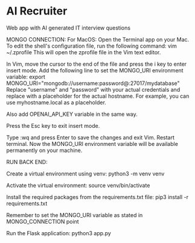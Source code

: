 # AI Recruiter

Web app with AI generated IT interview questions

MONGO CONNECTION:
For MacOS:
Open the Terminal app on your Mac.
To edit the shell's configuration file, run the following command:
vim ~/.zprofile
This will open the zprofile file in the Vim text editor.

In Vim, move the cursor to the end of the file and press the i key to enter insert mode.
Add the following line to set the MONGO_URI environment variable:
export MONGO_URI="mongodb://username:password@<hostname>:27017/mydatabase"
Replace "username" and "password" with your actual credentials and replace <hostname> with a placeholder for the actual hostname. For example, you can use myhostname.local as a placeholder.

Also add OPENAI_API_KEY variable in the same way.

Press the Esc key to exit insert mode.

Type :wq and press Enter to save the changes and exit Vim.
Restart terminal.
Now the MONGO_URI environment variable will be available permanently on your machine.

RUN BACK END:

Create a virtual environment using venv:
python3 -m venv venv

Activate the virtual environment:
source venv/bin/activate

Install the required packages from the requirements.txt file:
pip3 install -r requirements.txt

Remember to set the MONGO_URI variable as stated in MONGO_CONNECTION point

Run the Flask application:
python3 app.py
